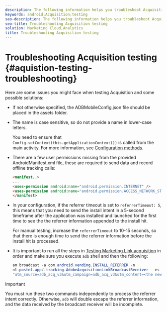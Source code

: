 ```yaml
---
description: The following information helps you troubleshoot Acquisition testing issues.
keywords: android;Acquisition;testing
seo-description: The following information helps you troubleshoot Acquisition testing issues.
seo-title: Troubleshooting Acquisition testing
solution: Marketing Cloud,Analytics
title: Troubleshooting Acquisition testing
---
```


# Troubleshooting Acquisition testing {#aquistion-testing-troubleshooting}

Here are some issues you might face when testing Acquisition and some possible solutions:

* If not otherwise specified, the ADBMobileConfig.json file should be placed in the assets folder.

* The name is case sensitive, so do not provide a name in lower-case letters.  

  You need to ensure that `Config.setContext(this.getApplicationContext())` is called from the main activity. For more information, see [Configuration methods](https://docs.adobe.com/content/help/en/mobile-services/android/configuration-android/methods.html).

* There are a few user permissions missing from the provided AndroidManifest.xml file, these are required to send data and record offline tracking calls:

  ```html
  <manifest..>
  ... 
  <uses-permission android:name="android.permission.INTERNET" />
  <uses-permission android:name="android.permission.ACCESS_NETWORK_STATE" />
  </manifest>
  ```

* In your configuration, if the referrer timeout is set to `referrerTimeout: 5`, this means that you need to send the install intent in a 5-second timeframe after the application was installed and launched for the first time to see the the referrer information appended to the install hit. 

  For manual testing, increase the `referrerTimeout` to 10-15 seconds, so that there is enough time to send the referrer information before the install hit is processed.

* It is important to run all the steps in [Testing Marketing Link acquisition](https://docs.adobe.com/content/help/en/mobile-services/android/acquisition-android/t-testing-marketing-link-acquisition.html) in order and make sure you execute `adb` shell and then the following:

  ```java
  am broadcast -a com.android.vending.INSTALL_REFERRER -n 
  nl.postnl.app/.tracking.AdobeAcquisitionLinkBroadcastReceiver --es "referrer"
  "utm_source=adb_acq_v3&utm_campaign=adb_acq_v3&utm_content=<the newly generated id at step #7>"
  ```

>[!IMPORTANT]
>
>You must run these two commands independently to process the referrer intent correctly.  Otherwise, `adb` will double escape the referrer information, and the data received by the broadcast receiver will be incomplete.

